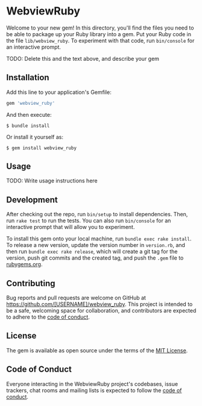 # WebviewRuby

Welcome to your new gem! In this directory, you'll find the files you need to be able to package up your Ruby library into a gem. Put your Ruby code in the file `lib/webview_ruby`. To experiment with that code, run `bin/console` for an interactive prompt.

TODO: Delete this and the text above, and describe your gem

## Installation

Add this line to your application's Gemfile:

```ruby
gem 'webview_ruby'
```

And then execute:

    $ bundle install

Or install it yourself as:

    $ gem install webview_ruby

## Usage

TODO: Write usage instructions here

## Development

After checking out the repo, run `bin/setup` to install dependencies. Then, run `rake test` to run the tests. You can also run `bin/console` for an interactive prompt that will allow you to experiment.

To install this gem onto your local machine, run `bundle exec rake install`. To release a new version, update the version number in `version.rb`, and then run `bundle exec rake release`, which will create a git tag for the version, push git commits and the created tag, and push the `.gem` file to [rubygems.org](https://rubygems.org).

## Contributing

Bug reports and pull requests are welcome on GitHub at https://github.com/[USERNAME]/webview_ruby. This project is intended to be a safe, welcoming space for collaboration, and contributors are expected to adhere to the [code of conduct](https://github.com/[USERNAME]/webview_ruby/blob/master/CODE_OF_CONDUCT.md).

## License

The gem is available as open source under the terms of the [MIT License](https://opensource.org/licenses/MIT).

## Code of Conduct

Everyone interacting in the WebviewRuby project's codebases, issue trackers, chat rooms and mailing lists is expected to follow the [code of conduct](https://github.com/[USERNAME]/webview_ruby/blob/master/CODE_OF_CONDUCT.md).
